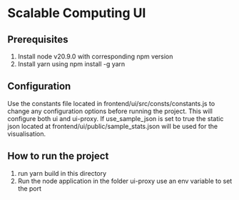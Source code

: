 # Scalable Computing UI
## Prerequisites
1. Install node v20.9.0 with corresponding npm version
2. Install yarn using npm install -g yarn
## Configuration
Use the constants file located in frontend/ui/src/consts/constants.js to change
any configuration options before running the project. This will configure both
ui and ui-proxy. If use_sample_json is set to true the static json located at frontend/ui/public/sample_stats.json
will be used for the visualisation.
## How to run the project
1. run yarn build in this directory
3. Run the node application in the folder ui-proxy use an env variable to set the port
